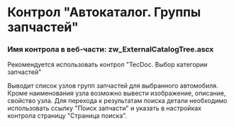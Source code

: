 ﻿---
description: 2.4.10.1
---
# Контрол "Автокаталог. Группы запчастей"
### Имя контрола в веб-части: zw_ExternalCatalogTree.ascx
Рекомендуется использовать контрол "TecDoc. Выбор категории запчастей"

Выводит список узлов групп запчастей для выбранного автомобиля.
Кроме наименования узла возможно вывести изображение, описание, свойство узла.
Для перехода к результатам поиска детали необходимо использовать ссылку "Поиск запчасти" и указать в настройках контрола страницу "Страница поиска".
